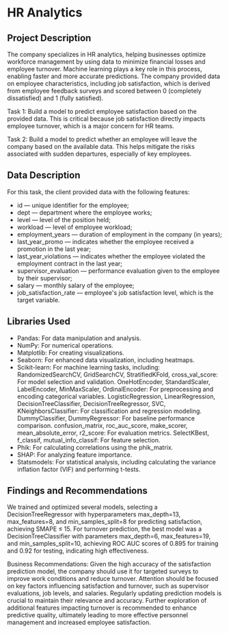 # HR Analytics
## Project Description
The company specializes in HR analytics, helping businesses optimize workforce management by using data to minimize financial losses and employee turnover. Machine learning plays a key role in this process, enabling faster and more accurate predictions. The company provided data on employee characteristics, including job satisfaction, which is derived from employee feedback surveys and scored between 0 (completely dissatisfied) and 1 (fully satisfied).

Task 1: Build a model to predict employee satisfaction based on the provided data. This is critical because job satisfaction directly impacts employee turnover, which is a major concern for HR teams.

Task 2: Build a model to predict whether an employee will leave the company based on the available data. This helps mitigate the risks associated with sudden departures, especially of key employees.

## Data Description
For this task, the client provided data with the following features:

- id — unique identifier for the employee;
- dept — department where the employee works;
- level — level of the position held;
- workload — level of employee workload;
- employment_years — duration of employment in the company (in years);
- last_year_promo — indicates whether the employee received a promotion in the last year;
- last_year_violations — indicates whether the employee violated the employment contract in the last year;
- supervisor_evaluation — performance evaluation given to the employee by their supervisor;
- salary — monthly salary of the employee;
- job_satisfaction_rate — employee's job satisfaction level, which is the target variable.

## Libraries Used
- Pandas: For data manipulation and analysis.
- NumPy: For numerical operations.
- Matplotlib: For creating visualizations.
- Seaborn: For enhanced data visualization, including heatmaps.
- Scikit-learn: For machine learning tasks, including:
RandomizedSearchCV, GridSearchCV, StratifiedKFold, cross_val_score: For model selection and validation.
OneHotEncoder, StandardScaler, LabelEncoder, MinMaxScaler, OrdinalEncoder: For preprocessing and encoding categorical variables.
LogisticRegression, LinearRegression, DecisionTreeClassifier, DecisionTreeRegressor, SVC, KNeighborsClassifier: For classification and regression modeling.
DummyClassifier, DummyRegressor: For baseline performance comparison.
confusion_matrix, roc_auc_score, make_scorer, mean_absolute_error, r2_score: For evaluation metrics.
SelectKBest, f_classif, mutual_info_classif: For feature selection.
- Phik: For calculating correlations using the phik_matrix.
- SHAP: For analyzing feature importance.
- Statsmodels: For statistical analysis, including calculating the variance inflation factor (VIF) and performing t-tests.

## Findings and Recommendations
We trained and optimized several models, selecting a DecisionTreeRegressor with hyperparameters max_depth=13, max_features=8, and min_samples_split=8 for predicting satisfaction, achieving SMAPE ≤ 15. For turnover prediction, the best model was a DecisionTreeClassifier with parameters max_depth=6, max_features=19, and min_samples_split=10, achieving ROC AUC scores of 0.895 for training and 0.92 for testing, indicating high effectiveness.

Business Recommendations: Given the high accuracy of the satisfaction prediction model, the company should use it for targeted surveys to improve work conditions and reduce turnover. Attention should be focused on key factors influencing satisfaction and turnover, such as supervisor evaluations, job levels, and salaries. Regularly updating prediction models is crucial to maintain their relevance and accuracy. Further exploration of additional features impacting turnover is recommended to enhance predictive quality, ultimately leading to more effective personnel management and increased employee satisfaction.